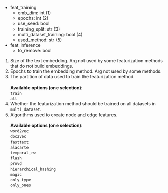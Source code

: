 <div class="annotate">

<ul>
    <li class='bullet'><span class="key">feat_training</span>
    <ul>
        <li class='no-bullet'><span class="key-leaf">emb_dim</span>: <span class="value">int (1)</span></li>
        <li class='no-bullet'><span class="key-leaf">epochs</span>: <span class="value">int (2)</span></li>
        <li class='no-bullet'><span class="key-leaf">use_seed</span>: <span class="value">bool</span></li>
        <li class='no-bullet'><span class="key-leaf">training_split</span>: <span class="value">str (3)</span></li>
        <li class='no-bullet'><span class="key-leaf">multi_dataset_training</span>: <span class="value">bool (4)</span></li>
        <li class='no-bullet'><span class="key-leaf">used_method</span>: <span class="value">str (5)</span></li>
    </ul>
    </li>
    <li class='bullet'><span class="key">feat_inference</span>
    <ul>
        <li class='no-bullet'><span class="key-leaf">to_remove</span>: <span class="value">bool</span></li>
    </ul>
    </li>
</ul>

</div>

1. Size of the text embedding. Arg not used by some featurization methods that do not build embeddings.<br>
2. Epochs to train the embedding method. Arg not used by some methods.<br>
3. The partition of data used to train the featurization method.<br><br><b>Available options (one selection)</b>:<br>`train`<br>`all`
4. Whether the featurization method should be trained on all datasets in `multi_dataset`.<br>
5. Algorithms used to create node and edge features.<br><br><b>Available options (one selection)</b>:<br>`word2vec`<br>`doc2vec`<br>`fasttext`<br>`alacarte`<br>`temporal_rw`<br>`flash`<br>`provd`<br>`hierarchical_hashing`<br>`magic`<br>`only_type`<br>`only_ones`
